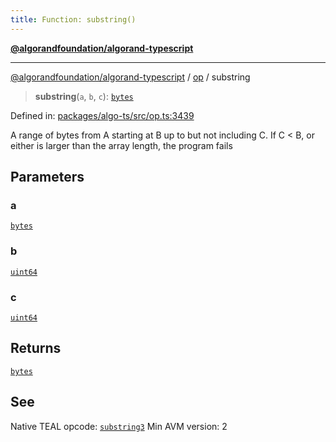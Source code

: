 ```yaml
---
title: Function: substring()
---
```


[**@algorandfoundation/algorand-typescript**](../../README)

***

[@algorandfoundation/algorand-typescript](../../README) / [op](../README) / substring



> **substring**(`a`, `b`, `c`): [`bytes`](../../index/type-aliases/bytes)

Defined in: [packages/algo-ts/src/op.ts:3439](https://github.com/algorandfoundation/puya-ts/blob/main/packages/algo-ts/src/op.ts#L3439)

A range of bytes from A starting at B up to but not including C. If C < B, or either is larger than the array length, the program fails

## Parameters

### a

[`bytes`](../../index/type-aliases/bytes)

### b

[`uint64`](../../index/type-aliases/uint64)

### c

[`uint64`](../../index/type-aliases/uint64)

## Returns

[`bytes`](../../index/type-aliases/bytes)

## See

Native TEAL opcode: [`substring3`](https://developer.algorand.org/docs/get-details/dapps/avm/teal/opcodes/v10/#substring3)
Min AVM version: 2